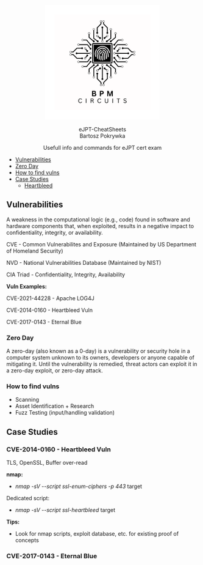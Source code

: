 <p align="center">
    <img src="LogoBiggerBW.png" alt="BPM Circuits" width="300" />
</p>

<p align="center">
  eJPT-CheatSheets<br>
  Bartosz Pokrywka
</p>

<p align="center">
    Usefull info and commands for eJPT cert exam
</p>

- [Vulnerabilities](#vulnerabilities)
- [Zero Day](#zero-day)
- [How to find vulns](#how-to-find-vulns)
- [Case Studies](#case-studies)
    - [Heartbleed](#cve-2014-0160---heartbleed-vuln)



## Vulnerabilities

A weakness in the computational logic (e.g., code) found
in software and hardware components that, when
exploited, results in a negative impact to
confidentiality, integrity, or availability.

CVE - Common Vulnerabilites and Exposure (Maintained by US Department of Homeland Security)

NVD - National Vulnerabilities Database (Maintained by NIST)

CIA Triad - Confidentiality, Integrity, Availability

**Vuln Examples:**

CVE-2021-44228 - Apache LOG4J

CVE-2014-0160 - Heartbleed Vuln

CVE-2017-0143 - Eternal Blue


### Zero Day

A zero-day (also known as a 0-day) is a vulnerability or security hole in a computer system unknown to its owners, developers or anyone capable of mitigating it. Until the vulnerability is remedied, threat actors can exploit it in a zero-day exploit, or zero-day attack.

### How to find vulns

- Scanning
- Asset Identification + Research
- Fuzz Testing (input/handling validation)

## Case Studies

### CVE-2014-0160 - Heartbleed Vuln

TLS, OpenSSL, Buffer over-read

**nmap:**

- *nmap -sV --script ssl-enum-ciphers -p 443* target

Dedicated script: 

- *nmap -sV --script ssl-heartbleed* target

**Tips:**

- Look for nmap scripts, exploit database, etc. for existing proof of concepts

### CVE-2017-0143 - Eternal Blue


